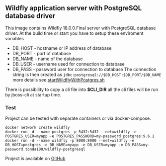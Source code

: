 ## Wildfly application server with PostgreSQL database driver

This image contains Wildfly 18.0.0.Final server with PostgreSQL database driver. At the build time or start you have to setup these enviroment variables
* DB_HOST - hostname or IP address of database
* DB_PORT - port of database
* DB_NAME - name of the database
* DB_USER - username used for connection to database
* DB_PASS - password user for connection to database
The connection string is then created as `jdbc:postgresql://$DB_HOST:$DB_PORT/$DB_NAME` more details see [startWildflyWithPostgres.sh](https://github.com/jrfagundes/wildfly-postgres/blob/master/startWildflyWithPostgres.sh)

There is possibility to copy a cli file into **$CLI_DIR** all the cli files will be run by jboss-cli at startup time.

### Test
Project can be tested with separate containers or via docker-compose.
```
docker network create wildfly
docker run -d --name postgres -p 5432:5432 --net=wildfly -e POSTGRES_USER=myapp -e POSTGRES_PASSWORD=my-password postgres:9.6.1
docker run -d --name wildfly -p 8080:8080 --net=wildfly -e DB_HOST=postgres -e DB_NAME=myapp -e DB_USER=myapp -e DB_PASS=my-password tonda100/wildfly-postgresql
```
Project is available on [GitHub](https://github.com/jrfagundes/wildfly-postgres)